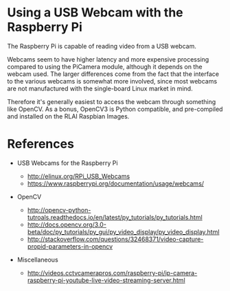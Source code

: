 # Using a USB Webcam with the Raspberry Pi

The Raspberry Pi is capable of reading video from a USB webcam.

Webcams seem to have higher latency and more expensive processing compared to using the PiCamera module, although it depends on the webcam used.
The larger differences come from the fact that the interface to the various webcams is somewhat more involved, since most webcams are not manufactured with the single-board Linux market in mind.

Therefore it's generally easiest to access the webcam through something like OpenCV.
As a bonus, OpenCV3 is Python compatible, and pre-compiled and installed on the RLAI Raspbian Images.


# References

- USB Webcams for the Raspberry Pi
    + http://elinux.org/RPi_USB_Webcams
    + https://www.raspberrypi.org/documentation/usage/webcams/

- OpenCV
    + http://opencv-python-tutroals.readthedocs.io/en/latest/py_tutorials/py_tutorials.html
    + http://docs.opencv.org/3.0-beta/doc/py_tutorials/py_gui/py_video_display/py_video_display.html
    + http://stackoverflow.com/questions/32468371/video-capture-propid-parameters-in-opencv
- Miscellaneous
    + http://videos.cctvcamerapros.com/raspberry-pi/ip-camera-raspberry-pi-youtube-live-video-streaming-server.html